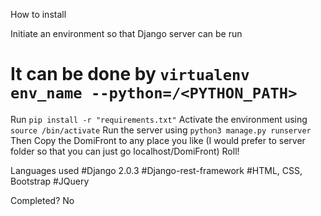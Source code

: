 How to install

Initiate an environment so that Django server can be run
# It can be done by `virtualenv env_name --python=/<PYTHON_PATH>`
Run `pip install -r "requirements.txt"`
Activate the environment using `source /bin/activate`
Run the server using `python3 manage.py runserver`
Then Copy the DomiFront to any place you like (I would prefer to server folder so that you can just go localhost/DomiFront)
Roll!


Languages used
#Django 2.0.3
#Django-rest-framework
#HTML, CSS, Bootstrap
#JQuery

Completed? No
